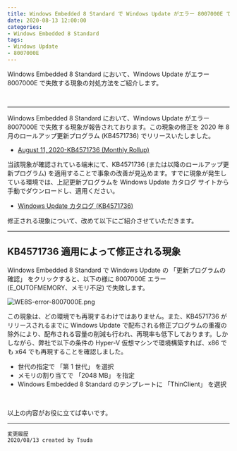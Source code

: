 ```yaml
---
title: Windows Embedded 8 Standard で Windows Update がエラー 8007000E で失敗する (KB4571736 関連)
date: 2020-08-13 12:00:00
categories:
- Windows Embedded 8 Standard
tags:
- Windows Update
- 8007000E
---
```

Windows Embedded 8 Standard において、Windows Update がエラー 8007000E で失敗する現象の対処方法をご紹介します。
<!-- more -->
<br>

***
Windows Embedded 8 Standard において、Windows Update がエラー 8007000E で失敗する現象が報告されております。この現象の修正を 2020 年 8 月のロールアップ更新プログラム (KB4571736) でリリースいたしました。  

- [August 11, 2020-KB4571736 (Monthly Rollup)](https://support.microsoft.com/en-us/help/4571736/windows-server-2012-update)

当該現象が確認されている端末にて、KB4571736 (または以降のロールアップ更新プログラム) を適用することで事象の改善が見込めます。すでに現象が発生している環境では、上記更新プログラムを Windows Update カタログ サイトから手動でダウンロードし、適用ください。  

- [Windows Update カタログ (KB4571736)](https://www.catalog.update.microsoft.com/Search.aspx?q=KB4571736)

修正される現象について、改めて以下にご紹介させていただきます。  

---
## KB4571736 適用によって修正される現象
Windows Embedded 8 Standard で Windows Update の 「更新プログラムの確認」 をクリックすると、以下の様に 8007000E エラー (E_OUTOFMEMORY、メモリ不足) で失敗します。  

![WE8S-error-8007000E.png](https://jpiotblog.github.io/images/WE8S-error-8007000E/Error-8007000E.png)

この現象は、どの環境でも再現するわけではありません。また、KB4571736 がリリースされるまでに Windows Update で配布される修正プログラムの重複の除外により、配布される容量の削減も行われ、再現率も低下しております。しかしながら、弊社で以下の条件の Hyper-V 仮想マシンで環境構築すれば、x86 でも x64 でも再現することを確認しました。

- 世代の指定で 「第 1 世代」 を選択
- メモリの割り当てで 「2048 MB」 を指定
- Windows Embedded 8 Standard のテンプレートに 「ThinClient」 を選択

<br>

以上の内容がお役に立てば幸いです。  
***
`変更履歴`  
`2020/08/13 created by Tsuda`  